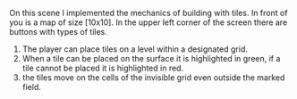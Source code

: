 On this scene I implemented the mechanics of building with tiles. 
In front of you is a map of size [10x10]. In the upper left corner of the screen there are buttons with types of tiles. 

1. The player can place tiles on a level within a designated grid. 
2. When a tile can be placed on the surface it is highlighted in green, if a tile cannot be placed it is highlighted in red.
3. the tiles move on the cells of the invisible grid even outside the marked field.
